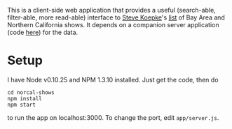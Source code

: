 This is a client-side web application that provides a useful (search-able, filter-able, more read-able) interface to [Steve Koepke](http://www.calweb.com/~skoepke/)'s [list](http://www.jmarshall.com/events/list.txt) of Bay Area and Northern California shows. It depends on a companion server application (code [here](https://github.com/markmatney/norcal-shows-data)) for the data.

# Setup

I have Node v0.10.25 and NPM 1.3.10 installed. Just get the code, then do

```Shell
cd norcal-shows
npm install
npm start
```

to run the app on localhost:3000. To change the port, edit `app/server.js`.
